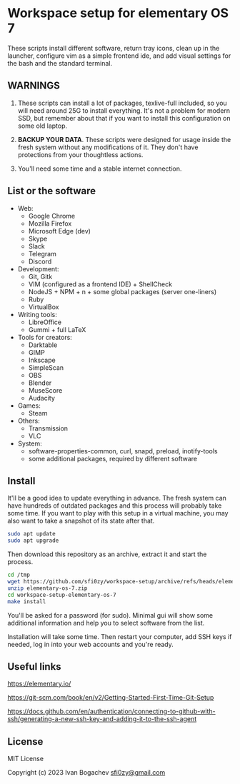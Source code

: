 # Workspace setup for elementary OS 7

These scripts install different software, return tray icons, clean up in the launcher, configure vim as a simple frontend ide, and add visual settings for the bash and the standard terminal.

## WARNINGS

1. These scripts can install a lot of packages, texlive-full included, so you will need around 25G to install everything. It's not a problem for modern SSD, but remember about that if you want to install this configuration on some old laptop.

2. **BACKUP YOUR DATA**. These scripts were designed for usage inside the fresh system without any modifications of it. They don't have protections from your thoughtless actions.

3. You'll need some time and a stable internet connection.

## List or the software

- Web:
    - Google Chrome
    - Mozilla Firefox
    - Microsoft Edge (dev)
    - Skype
    - Slack
    - Telegram
    - Discord
- Development:
    - Git, Gitk
    - VIM (configured as a frontend IDE) + ShellCheck
    - NodeJS + NPM + n + some global packages (server one-liners)
    - Ruby
    - VirtualBox
- Writing tools:
    - LibreOffice
    - Gummi + full LaTeX
- Tools for creators:
    - Darktable
    - GIMP
    - Inkscape
    - SimpleScan
    - OBS
    - Blender
    - MuseScore
    - Audacity
- Games:
    - Steam
- Others:
    - Transmission
    - VLC
- System:
    - software-properties-common, curl, snapd, preload, inotify-tools
    - some additional packages, required by different software

## Install

It'll be a good idea to update everything in advance. The fresh system can have hundreds of outdated packages and this process will probably take some time. If you want to play with this setup in a virtual machine, you may also want to take a snapshot of its state after that.

```sh
sudo apt update
sudo apt upgrade
```

Then download this repository as an archive, extract it and start the process.

```sh
cd /tmp
wget https://github.com/sfi0zy/workspace-setup/archive/refs/heads/elementary-os-7.zip
unzip elementary-os-7.zip
cd workspace-setup-elementary-os-7
make install
```

You'll be asked for a password (for sudo). Minimal gui will show some additional information and help you to select software from the list.

Installation will take some time. Then restart your computer, add SSH keys if needed, log in into your web accounts and you're ready.

## Useful links

https://elementary.io/

https://git-scm.com/book/en/v2/Getting-Started-First-Time-Git-Setup

https://docs.github.com/en/authentication/connecting-to-github-with-ssh/generating-a-new-ssh-key-and-adding-it-to-the-ssh-agent

## License

MIT License

Copyright (c) 2023 Ivan Bogachev sfi0zy@gmail.com
